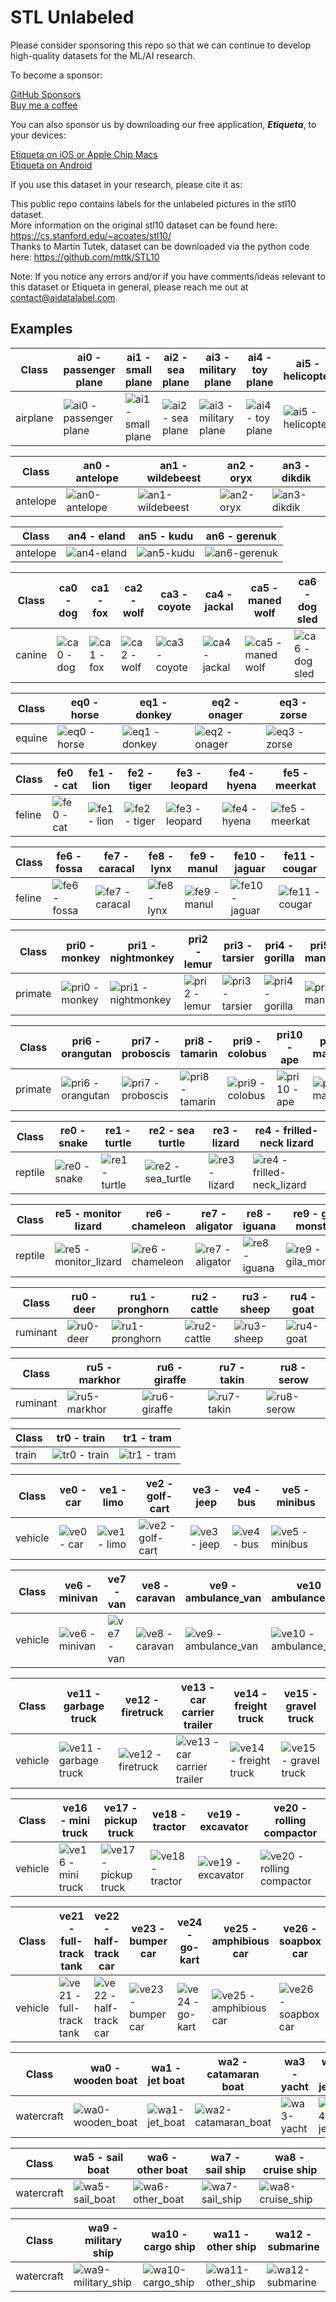 # STL Unlabeled 

Please consider sponsoring this repo so that we can continue to develop high-quality datasets for the ML/AI research.

To become a sponsor:

[GitHub Sponsors](https://github.com/sponsors/semihyagli) <br/>
[Buy me a coffee](https://buymeacoffee.com/semihyagli) <br/>

You can also sponsor us by downloading our free application, **_Etiqueta_**, to your devices:

[Etiqueta on iOS or Apple Chip Macs](https://apps.apple.com/us/app/etiqueta/id6504646776) <br/>
[Etiqueta on Android](https://play.google.com/store/apps/details?id=com.aidatalabel.etiqueta) <br/>

If you use this dataset in your research, please cite it as: <br/>


This public repo contains labels for the unlabeled pictures in the stl10 dataset. <br/>
More information on the original stl10 dataset can be found here: https://cs.stanford.edu/~acoates/stl10/ <br/>
Thanks to Martin Tutek, dataset can be downloaded via the python code here: https://github.com/mttk/STL10

Note: If you notice any errors and/or if you have comments/ideas relevant to this dataset or Etiqueta in general, please reach me out at [contact@aidatalabel.com](mailto:contact@aidatalabel.com).

## Examples

Class | ai0 - passenger plane | ai1 - small plane | ai2 - sea plane | ai3 - military plane | ai4 - toy plane | ai5 - helicopter | ai6 - balloon | ai7 - zeppelin | 
--- | --- | --- | --- | --- | --- | --- | --- | --- | 
airplane | ![ai0 - passenger plane](examples/airplane/ai0-passenger%20plane.png) | ![ai1 - small plane](examples/airplane/ai1-small%20plane.png) | ![ai2 - sea plane](examples/airplane/ai2-sea%20plane.png) | ![ai3 - military plane](examples/airplane/ai3-military%20plane.png) | ![ai4 - toy plane](examples/airplane/ai4-toy%20plane.png) | ![ai5 - helicopter](examples/airplane/ai5-helicopter.png) | ![ai6 - balloon](examples/airplane/ai6-balloon.png) | ![ai7 - zeppelin](examples/airplane/ai7-zeppelin.png) | 


Class | an0 - antelope | an1 - wildebeest | an2 - oryx | an3 - dikdik |
--- | --- | --- | --- | --- |
antelope | ![an0-antelope](examples/antelope/an0-antelope.png) | ![an1-wildebeest](examples/antelope/an1-wildebeest.png) | ![an2-oryx](examples/antelope/an2-oryx.png) | ![an3-dikdik](examples/antelope/an3-dikdik.png) | 

Class | an4 - eland | an5 - kudu | an6 - gerenuk | 
--- | --- | --- | --- |
antelope | ![an4-eland](examples/antelope/an4-eland.png) | ![an5-kudu](examples/antelope/an5-kudu.png) | ![an6-gerenuk](examples/antelope/an6-gerenuk.png) | 


Class  | ca0 - dog | ca1 - fox | ca2 - wolf | ca3 - coyote | ca4 - jackal | ca5 - maned wolf | ca6 - dog sled
--- | --- | --- | --- | --- | --- | --- | --- |
canine | ![ca0 - dog](examples/canine/ca0-dog.png) | ![ca1 - fox](examples/canine/ca1-fox.png) | ![ca2 - wolf](examples/canine/ca2-wolf.png) | ![ca3 - coyote](examples/canine/ca3-coyote.png) | ![ca4 - jackal](examples/canine/ca4-jackal.png) | ![ca5 - maned wolf](examples/canine/ca5-maned%20wolf.png) | ![ca6 - dog sled](examples/canine/ca6-dog%20sled.png)


Class | eq0 - horse | eq1 - donkey | eq2 - onager | eq3 - zorse |
--- | --- | --- | --- | --- | 
equine | ![eq0 - horse](examples/equine/eq0-horse.png) | ![eq1 - donkey](examples/equine/eq1-donkey.png) | ![eq2 - onager](examples/equine/eq2-onager.png) | ![eq3 - zorse](examples/equine/eq3-zorse.png) | 


Class | fe0 - cat | fe1 - lion | fe2 - tiger | fe3 - leopard | fe4 - hyena | fe5 - meerkat | 
--- | --- | --- | --- | --- | --- | --- |
feline | ![fe0 - cat](examples/feline/fe0-cat.png) | ![fe1 - lion](examples/feline/fe1-lion.png) | ![fe2 - tiger](examples/feline/fe2-tiger.png) | ![fe3 - leopard](examples/feline/fe3-leopard.png) | ![fe4 - hyena](examples/feline/fe4-hyena.png) |  ![fe5 - meerkat](examples/feline/fe5-meerkat.png) |

Class | fe6 - fossa | fe7 - caracal | fe8 - lynx | fe9 - manul | fe10 - jaguar | fe11 - cougar | 
--- | --- | --- | --- | --- | --- | --- | 
feline | ![fe6 - fossa](examples/feline/fe6-fossa.png) | ![fe7 - caracal](examples/feline/fe7-caracal.png) | ![fe8 - lynx](examples/feline/fe8-lynx.png) | ![fe9 - manul](examples/feline/fe9-manul.png) | ![fe10 - jaguar](examples/feline/fe10-jaguar.png) | ![fe11 - cougar](examples/feline/fe11-cougar.png) | 


Class | pri0 - monkey | pri1 - nightmonkey | pri2 - lemur | pri3 - tarsier | pri4 - gorilla | pri5 - mandrill |
--- | --- | --- | --- | --- | --- | --- |
primate | ![pri0 - monkey](examples/primate/pri0-monkey.png) | ![pri1 - nightmonkey](examples/primate/pri1-nightmonkey.png) | ![pri2 - lemur](examples/primate/pri2-lemur.png) | ![pri3 - tarsier](examples/primate/pri3-tarsier.png) | ![pri4 - gorilla](examples/primate/pri4-gorilla.png) | ![pri5 - mandrill](examples/primate/pri5-mandrill.png) |


Class | pri6 - orangutan | pri7 - proboscis | pri8 - tamarin | pri9 - colobus | pri10 - ape | pri11 - marmoset
--- | --- | --- | --- | --- | --- | --- |
primate | ![pri6 - orangutan](examples/primate/pri6-orangutan.png) | ![pri7 - proboscis](examples/primate/pri7-proboscis.png) | ![pri8 - tamarin](examples/primate/pri8-tamarin.png) | ![pri9 - colobus](examples/primate/pri9-colobus.png) | ![pri10 - ape](examples/primate/pri10-ape.png) | ![pri11 - marmoset](examples/primate/pri11-marmoset.png) |


Class |  re0 - snake |  re1 - turtle |  re2 - sea turtle |  re3 - lizard |  re4 - frilled-neck lizard |  
--- | --- | --- | --- | --- | --- | 
reptile |  ![re0 - snake](examples/reptile/re0-snake.png) |  ![re1 - turtle](examples/reptile/re1-turtle.png) |  ![re2 - sea_turtle](examples/reptile/re2-sea_turtle.png) |  ![re3 - lizard](examples/reptile/re3-lizard.png) |  ![re4 - frilled-neck_lizard](examples/reptile/re4-frilldneck_lizard.png) |  


Class |  re5 - monitor lizard |  re6 - chameleon |  re7 - aligator |  re8 - iguana |  re9 - gila monster |  
--- | --- | --- | --- | --- | --- | 
reptile | ![re5 - monitor_lizard](examples/reptile/re5-monitor_lizard.png) | ![re6 - chameleon](examples/reptile/re6-chameleon.png) | ![re7 - aligator](examples/reptile/re7-aligator.png) | ![re8 - iguana](examples/reptile/re8-iguana.png) | ![re9 - gila_monster](examples/reptile/re9-gila_monster.png) | 


Class | ru0 - deer | ru1 - pronghorn | ru2 - cattle | ru3 - sheep | ru4 - goat | 
--- | --- | --- | --- | --- | --- |
ruminant | ![ru0-deer](examples/ruminant/ru0-deer.png) | ![ru1-pronghorn](examples/ruminant/ru1-pronghorn.png) | ![ru2-cattle](examples/ruminant/ru2-cattle.png) | ![ru3-sheep](examples/ruminant/ru3-sheep.png) | ![ru4-goat](examples/ruminant/ru4-goat.png) | 

Class | ru5 - markhor | ru6 - giraffe | ru7 - takin | ru8 - serow | 
--- | --- | --- | --- | --- |
ruminant | ![ru5-markhor](examples/ruminant/ru5-markhor.png) | ![ru6-giraffe](examples/ruminant/ru6-giraffe.png) | ![ru7-takin](examples/ruminant/ru7-takin.png) | ![ru8-serow](examples/ruminant/ru8-serow.png)


Class | tr0 - train | tr1 - tram | 
--- | --- | --- | 
train | ![tr0 - train](/examples/train/tr0-train.png) | ![tr1 - tram](/examples/train/tr1-tram.png) | 

Class | ve0 - car | ve1 - limo | ve2 - golf-cart | ve3 - jeep | ve4 - bus | ve5 - minibus 
--- | --- | --- | --- | --- | --- | --- |
vehicle | ![ve0 - car](examples/vehicle/ve0-car.png) | ![ve1 - limo](examples/vehicle/ve1-limo.png) | ![ve2 - golf-cart](examples/vehicle/ve2-golf-cart.png) | ![ve3 - jeep](examples/vehicle/ve3-jeep.png) | ![ve4 - bus](examples/vehicle/ve4-bus.png) | ![ve5 - minibus](examples/vehicle/ve5-minibus.png) |

Class | ve6 - minivan | ve7 - van | ve8 - caravan | ve9 - ambulance_van | ve10 - ambulance_truck |
--- | --- | --- | --- | --- | --- |
vehicle | ![ve6 - minivan](examples/vehicle/ve6-minivan.png) | ![ve7 - van](examples/vehicle/ve7-van.png) | ![ve8 - caravan](examples/vehicle/ve8-caravan.png) | ![ve9 - ambulance_van](examples/vehicle/ve9-ambulance_van.png) | ![ve10 - ambulance_truck](examples/vehicle/ve10-ambulance_truck.png) |

Class | ve11 - garbage truck | ve12 - firetruck | ve13 - car carrier trailer | ve14 - freight truck | ve15 - gravel truck |
--- | --- | --- | --- | --- | --- |
vehicle | ![ve11 - garbage truck](examples/vehicle/ve11-garbage_truck.png) | ![ve12 - firetruck](examples/vehicle/ve12-firetruck.png) | ![ve13 - car carrier trailer](examples/vehicle/ve13-car_carrier_trailer.png) | ![ve14 - freight truck](examples/vehicle/ve14-freight_truck.png) | ![ve15 - gravel truck](examples/vehicle/ve15-gravel_truck.png) |

Class | ve16 - mini truck | ve17 - pickup truck | ve18 - tractor | ve19 - excavator | ve20 - rolling compactor |
--- | --- | --- | --- | --- | --- |
vehicle | ![ve16 - mini truck](examples/vehicle/ve16-mini_truck.png) | ![ve17 - pickup truck](examples/vehicle/ve17-pickup_truck.png) | ![ve18 - tractor](examples/vehicle/ve18-tractor.png) | ![ve19 - excavator](examples/vehicle/ve19-excavator.png) | ![ve20 - rolling compactor](examples/vehicle/ve20-rolling_compactor.png) |

Class | ve21 - full-track tank | ve22 - half-track car | ve23 - bumper car | ve24 - go-kart | ve25 - amphibious car | ve26 - soapbox car |
--- | --- | --- | --- | --- | --- | --- |
vehicle | ![ve21 - full-track tank](examples/vehicle/ve21-full-track_tank.png) | ![ve22 - half-track car](examples/vehicle/ve22-half-track_car.png) | ![ve23 - bumper car](examples/vehicle/ve23-bumper_car.png) | ![ve24 - go-kart](examples/vehicle/ve24-go-kart.png) | ![ve25 - amphibious car](examples/vehicle/ve25-amphibious_car.png) | ![ve26 - soapbox car](examples/vehicle/ve26-soapbox_car.png) |


Class | wa0 - wooden boat | wa1 - jet boat | wa2 - catamaran boat | wa3 - yacht | wa4 - jetski | 
--- | --- | --- | --- | --- | --- |
watercraft | ![wa0-wooden_boat](examples/watercraft/wa0-wooden_boat.png) | ![wa1-jet_boat](examples/watercraft/wa1-jet_boat.png) | ![wa2-catamaran_boat](examples/watercraft/wa2-catamaran_boat.png) | ![wa3-yacht](examples/watercraft/wa3-yacht.png) | ![wa4-jetski](examples/watercraft/wa4-jetski.png) | 

Class | wa5 - sail boat | wa6 - other boat | wa7 - sail ship | wa8 - cruise ship | 
--- | --- | --- | --- | --- |
watercraft | ![wa5-sail_boat](examples/watercraft/wa5-sail_boat.png) | ![wa6-other_boat](examples/watercraft/wa6-other_boat.png) | ![wa7-sail_ship](examples/watercraft/wa7-sail_ship.png) | ![wa8-cruise_ship](examples/watercraft/wa8-cruise_ship.png) | 

Class | wa9 - military ship | wa10 - cargo ship | wa11 - other ship | wa12 - submarine | 
--- | --- | --- | --- | --- |
watercraft | ![wa9-military_ship](examples/watercraft/wa9-military_ship.png) | ![wa10-cargo_ship](examples/watercraft/wa10-cargo_ship.png) | ![wa11-other_ship](examples/watercraft/wa11-other_ship.png) | ![wa12-submarine](examples/watercraft/wa12-submarine.png) | 

